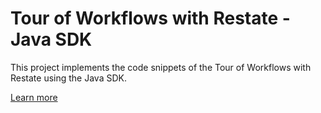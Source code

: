 # Tour of Workflows with Restate - Java SDK

This project implements the code snippets of the Tour of Workflows with Restate using the Java SDK.

[Learn more](https://docs.restate.dev/tour/workflows)